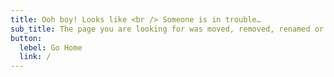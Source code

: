 ```yaml
---
title: Ooh boy! Looks like <br /> Someone is in trouble…
sub_title: The page you are looking for was moved, removed, renamed or <br /> might never existed.
button:
  lebel: Go Home
  link: /
---
```

